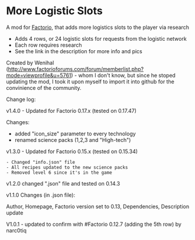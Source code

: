 # More Logistic Slots
A mod for [Factorio](http://www.factorio.com/), that adds more logistics slots to the player via research 

* Adds 4 rows, or 24 logistic slots for requests from the logistic network
* Each row requires research
* See the link in the description for more info and pics

Created by Wenihal (http://www.factorioforums.com/forum/memberlist.php?mode=viewprofile&u=5761) - whom I don't know,
but since he stoped updating the mod, I took it upon myself to import it into github for the convinience of the community.

Change log:

v1.4.0 - Updated for Factorio 0.17.x (tested on 0.17.47)

Changes:

- added "icon_size" parameter to every technology
- renamed science packs (1,2,3 and "High-tech")


v1.3.0 - Updated for Factorio 0.15.x (tested on 0.15.34)
	
	- Changed "info.json" file
	- All recipes updated to the new science packs
	- Removed level 6 since it's in the game
	
v1.2.0 changed ".json" file and tested on 0.14.3

v1.1.0 Changes (in .json file):

Author,
Homepage,
Factorio version set to 0.13,
Dependencies,
Description update

V1.0.1 - updated to confirm with #Factorio 0.12.7 (adding the 5th row) by narc0tiq
